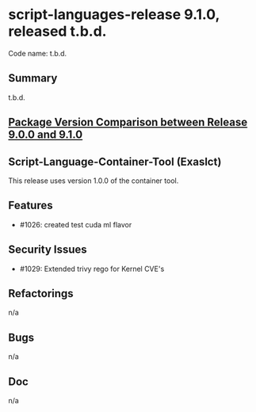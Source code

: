 # script-languages-release 9.1.0, released t.b.d.

Code name: t.b.d.

## Summary

t.b.d.

## [Package Version Comparison between Release 9.0.0 and 9.1.0](package_diffs/9.1.0/README.md)

## Script-Language-Container-Tool (Exaslct)

This release uses version 1.0.0 of the container tool. 

## Features

 - #1026: created test cuda ml flavor


## Security Issues

  - #1029: Extended trivy rego for Kernel CVE's

## Refactorings

 n/a

## Bugs

 n/a

## Doc

 n/a
 